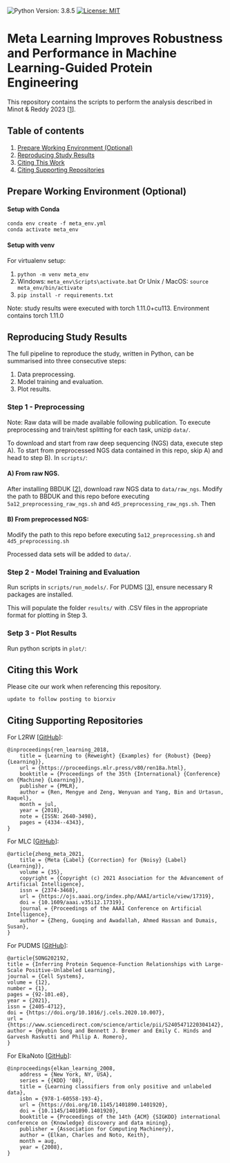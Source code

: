 ![Python Version: 3.8.5](https://img.shields.io/badge/Python%20Version-3.8.5-blue)
[![License: MIT](https://img.shields.io/badge/License-MIT-brightgreen)](https://opensource.org/licenses/MIT)

# Meta Learning Improves Robustness and Performance in Machine Learning-Guided Protein Engineering

This repository contains the scripts to perform the analysis described in Minot & Reddy 2023 [[1](https://www.biorxiv.org/)].

## Table of contents
1. [Prepare Working Environment (Optional)](#prepare-working-environment)
2. [Reproducing Study Results](#reproducing-study-results)
3. [Citing This Work](#citing-this-work)
3. [Citing Supporting Repositories](#citing-supporting-repositories)


## Prepare Working Environment (Optional)

#### Setup with Conda

```console
conda env create -f meta_env.yml
conda activate meta_env
```
#### Setup with venv
For virtualenv setup:
1. `python -m venv meta_env`
2. Windows:
`meta_env\Scripts\activate.bat`
Or Unix / MacOS:
`source meta_env/bin/activate`
3. `pip install -r requirements.txt`

Note: study results were executed with torch 1.11.0+cu113. Environment contains torch 1.11.0


## Reproducing Study Results

The full pipeline to reproduce the study, written in Python, can be summarised into three consecutive steps:

 1. Data preprocessing.
 2. Model training and evaluation.
 3. Plot results.

### Step 1 - Preprocessing
Note: Raw data will be made available following publication.
To execute preprocessing and train/test splitting for each task, unizip `data/`. 

To download and start from raw deep sequencing (NGS) data, execute step A). To start from preprocessed NGS data contained in this repo, skip A) and head to step B). In `scripts/`:

#### A) From raw NGS. 
After installing BBDUK [[2](https://jgi.doe.gov/data-and-tools/software-tools/bbtools/bb-tools-user-guide/installation-guide/)], download raw NGS data to `data/raw_ngs`. Modify the path to BBDUK and this repo before executing `5a12_preprocessing_raw_ngs.sh` and `4d5_preprocessing_raw_ngs.sh`. Then 

#### B) From preprocessed NGS:

Modify the path to this repo before executing `5a12_preprocessing.sh` and `4d5_preprocessing.sh`

Processed data sets will be added to `data/`.


### Step 2 - Model Training and Evaluation
Run scripts in `scripts/run_models/`. For PUDMS [[3](https://github.com/RomeroLab/pudms)], ensure necessary R packages are installed.

This will populate the folder `results/` with .CSV files in the appropriate format for plotting in Step 3.


### Setp 3 - Plot Results
Run python scripts in `plot/`:

## Citing this Work

Please cite our work when referencing this repository.

```
update to follow posting to biorxiv
```

## Citing Supporting Repositories
For L2RW [[GitHub](https://github.com/uber-research/learning-to-reweight-examples)]:

```
@inproceedings{ren_learning_2018,
	title = {Learning to {Reweight} {Examples} for {Robust} {Deep} {Learning}},
	url = {https://proceedings.mlr.press/v80/ren18a.html},
	booktitle = {Proceedings of the 35th {International} {Conference} on {Machine} {Learning}},
	publisher = {PMLR},
	author = {Ren, Mengye and Zeng, Wenyuan and Yang, Bin and Urtasun, Raquel},
	month = jul,
	year = {2018},
	note = {ISSN: 2640-3498},
	pages = {4334--4343},
}
```

For MLC [[GitHub](https://github.com/microsoft/MLC)]:

```
@article{zheng_meta_2021,
	title = {Meta {Label} {Correction} for {Noisy} {Label} {Learning}},
	volume = {35},
	copyright = {Copyright (c) 2021 Association for the Advancement of Artificial Intelligence},
	issn = {2374-3468},
	url = {https://ojs.aaai.org/index.php/AAAI/article/view/17319},
	doi = {10.1609/aaai.v35i12.17319},
	journal = {Proceedings of the AAAI Conference on Artificial Intelligence},
	author = {Zheng, Guoqing and Awadallah, Ahmed Hassan and Dumais, Susan},
}
```

For PUDMS [[GitHub](https://github.com/RomeroLab/pudms)]:

```
@article{SONG202192,
title = {Inferring Protein Sequence-Function Relationships with Large-Scale Positive-Unlabeled Learning},
journal = {Cell Systems},
volume = {12},
number = {1},
pages = {92-101.e8},
year = {2021},
issn = {2405-4712},
doi = {https://doi.org/10.1016/j.cels.2020.10.007},
url = {https://www.sciencedirect.com/science/article/pii/S2405471220304142},
author = {Hyebin Song and Bennett J. Bremer and Emily C. Hinds and Garvesh Raskutti and Philip A. Romero},
}
```

For ElkaNoto [[GitHub](https://github.com/pulearn/pulearn)]:

```
@inproceedings{elkan_learning_2008,
	address = {New York, NY, USA},
	series = {{KDD} '08},
	title = {Learning classifiers from only positive and unlabeled data},
	isbn = {978-1-60558-193-4},
	url = {https://doi.org/10.1145/1401890.1401920},
	doi = {10.1145/1401890.1401920},
	booktitle = {Proceedings of the 14th {ACM} {SIGKDD} international conference on {Knowledge} discovery and data mining},
	publisher = {Association for Computing Machinery},
	author = {Elkan, Charles and Noto, Keith},
	month = aug,
	year = {2008},
}
```

